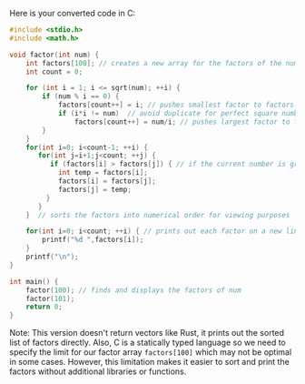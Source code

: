 Here is your converted code in C:

```c
#include <stdio.h>
#include <math.h>

void factor(int num) {
    int factors[100]; // creates a new array for the factors of the number 
    int count = 0;

    for (int i = 1; i <= sqrt(num); ++i) {
        if (num % i == 0) {
            factors[count++] = i; // pushes smallest factor to factors
            if (i*i != num)  // avoid duplicate for perfect square numbers
                factors[count++] = num/i; // pushes largest factor to factors
        }
    }
    for(int i=0; i<count-1; ++i) {
       for(int j=i+1;j<count; ++j) { 
          if (factors[i] > factors[j]) { // if the current number is greater than the next one, then swap them.
            int temp = factors[i];
            factors[i] = factors[j];
            factors[j] = temp;
         } 
       }
    }  // sorts the factors into numerical order for viewing purposes

    for(int i=0; i<count; ++i) { // prints out each factor on a new line
        printf("%d ",factors[i]);
    }
    printf("\n");
} 

int main() {
    factor(100); // finds and displays the factors of num
    factor(101);
    return 0;
}
```
Note: This version doesn't return vectors like Rust, it prints out the sorted list of factors directly. Also, C is a statically typed language so we need to specify the limit for our factor array `factors[100]` which may not be optimal in some cases. However, this limitation makes it easier to sort and print the factors without additional libraries or functions.
